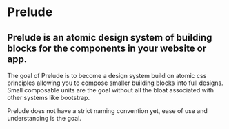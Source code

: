 # Prelude

## Prelude is an atomic design system of building blocks for the components in your website or app. 

The goal of Prelude is to become a design system build on atomic css principles allowing you to compose smaller building blocks into full designs. Small composable units are the goal without all the bloat associated with other systems like bootstrap.

Prelude does not have a strict naming convention yet, ease of use and understanding is the goal.

